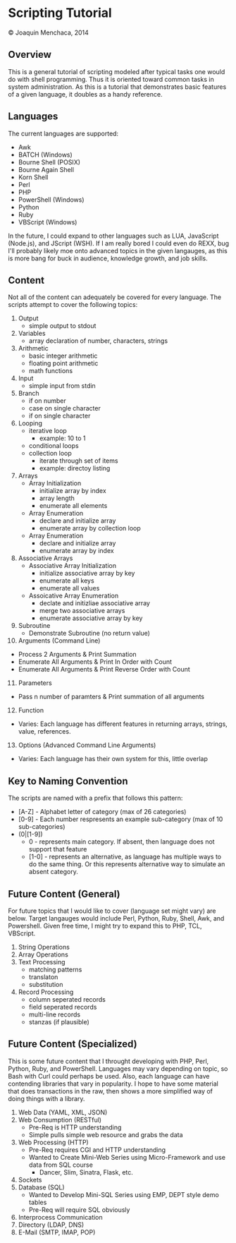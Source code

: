 # Scripting Tutorial

© Joaquin Menchaca, 2014

## Overview
This is a general tutorial of scripting modeled after typical tasks one would do with shell programming.  Thus it is oriented toward common tasks in system administration.  As this is a tutorial that demonstrates basic features of a given language, it doubles as a handy reference.

## Languages

The current languages are supported:
  - Awk
  - BATCH (Windows)
  - Bourne Shell (POSIX)
  - Bourne Again Shell
  - Korn Shell
  - Perl
  - PHP
  - PowerShell (Windows)
  - Python
  - Ruby
  - VBScript (Windows)
  
In the future, I could expand to other languages such as LUA, JavaScript (Node.js), and JScript (WSH).  If I am really bored I could even do REXX, bug I'll probably likely moe onto advanced topics in the given langauges, as this is more bang for buck in audience, knowledge growth, and job skills.

## Content 

Not all of the content can adequately be covered for every language.  The scripts attempt to cover the following topics:

1. Output
   * simple output to stdout
2. Variables
   * array declaration of number, characters, strings
3. Arithmetic
   * basic integer arithmetic
   * floating point arithmetic
   * math functions
4. Input
   * simple input from stdin
5. Branch
   * if on number
   * case on single character
   * if on single character
6. Looping
   * iterative loop 
      * example: 10 to 1
   * conditional loops
   * collection loop
      * iterate through set of items 
      * example: directoy listing
7. Arrays
   * Array Initialization
      * initialize array by index
      * array length
      * enumerate all elements
   * Array Enumeration 
      * declare and initialize array
      * enumerate array by collection loop
   * Array Enumeration
      * declare and initialize array
      * enumerate array by index
8. Associative Arrays
   * Associative Array Initialization
      * initialize associative array by key
      * enumerate all keys
      * enumerate all values
   * Assoicative Array Enumeration
      * declate and initizliae associative array
      * merge two associative arrays
      * enumerate associative array by key
9. Subroutine
   * Demonstrate Subroutine (no return value)
10. Arguments (Command Line)
   * Process 2 Arguments & Print Summation
   * Enumerate All Arguments & Print In Order with Count
   * Enumerate All Arguments & Print Reverse Order with Count
11. Parameters
   * Pass n number of paramters & Print summation of all arguments
12. Function
   * Varies: Each language has different features in returning arrays, strings, value, references.
13. Options (Advanced Command Line Arguments)
   * Varies: Each language has their own system for this, little overlap

## Key to Naming Convention

The scripts are named with a prefix that follows this pattern:

* [A-Z] - Alphabet letter of category (max of 26 categories)
* [0-9] - Each number respresents an example sub-category (max of 10 sub-categories)
* (0|[1-9]) 
  * 0 - represents main category. If absent, then language does not support that feature
  * [1-0] - represents an alternative, as language has multiple ways to do the same thing. Or this represents alternative way to simulate an absent category.

## Future Content (General) 

For future topics that I would like to cover (language set might vary) are below.  Target langauges would include Perl, Python, Ruby, Shell, Awk, and Powershell.  Given free time, I might try to expand this to PHP, TCL, VBScript.

1. String Operations
2. Array Operations
3. Text Processing
   * matching patterns
   * translaton
   * substitution
4. Record Processing
   * column seperated records
   * field seperated records
   * multi-line records
   * stanzas (if plausible)
   
## Future Content (Specialized)

This is some future content that I throught developing with PHP, Perl, Python, Ruby, and PowerShell. Languages may vary depending on topic, so Bash with Curl could perhaps be used.  Also, each language can have contending libraries that vary in popularity.  I hope to have some material that does transactions in the raw, then shows a more simplified way of doing things with a library.

1. Web Data (YAML, XML, JSON)
2. Web Consumption (RESTful)
   * Pre-Req is HTTP understanding
   * Simple pulls simple web resource and grabs the data
3. Web Processing (HTTP)
   * Pre-Req requires CGI and HTTP understanding
   * Wanted to Create Mini-Web Series using Micro-Framework and use data from SQL course
     * Dancer, Slim, Sinatra, Flask, etc.
4. Sockets
5. Database (SQL)
   * Wanted to Develop Mini-SQL Series using EMP, DEPT style demo tables
   * Pre-Req will require SQL obviously
6. Interprocess Communication
7. Directory (LDAP, DNS)
8. E-Mail (SMTP, IMAP, POP)
